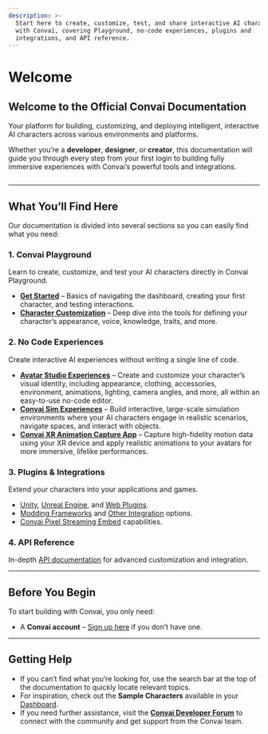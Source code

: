 ```yaml
---
description: >-
  Start here to create, customize, test, and share interactive AI characters
  with Convai, covering Playground, no-code experiences, plugins and
  integrations, and API reference.
---
```


# Welcome

## **Welcome to the Official Convai Documentation**&#x20;

Your platform for building, customizing, and deploying intelligent, interactive AI characters across various environments and platforms.

Whether you’re a **developer**, **designer**, or **creator**, this documentation will guide you through every step from your first login to building fully immersive experiences with Convai’s powerful tools and integrations.

<figure><img src=".gitbook/assets/Screenshot 2025-08-11 151646.png" alt=""><figcaption></figcaption></figure>

***

## What You’ll Find Here

Our documentation is divided into several sections so you can easily find what you need:

### 1. Convai Playground

Learn to create, customize, and test your AI characters directly in Convai Playground.

* [**Get Started**](convai-playground/get-started/) – Basics of navigating the dashboard, creating your first character, and testing interactions.
* [**Character Customization**](convai-playground/character-customization/) – Deep dive into the tools for defining your character’s appearance, voice, knowledge, traits, and more.

### 2. No Code Experiences

Create interactive AI experiences without writing a single line of code.

* [**Avatar Studio Experiences**](no-code-experiences/avatar-studio-experiences/) – Create and customize your character’s visual identity, including appearance, clothing, accessories, environment, animations, lighting, camera angles, and more, all within an easy-to-use no-code editor.
* [**Convai Sim Experiences**](no-code-experiences/convai-sim-experiences/) – Build interactive, large-scale simulation environments where your AI characters engage in realistic scenarios, navigate spaces, and interact with objects.
* [**Convai XR Animation Capture App**](no-code-experiences/convai-xr-animation-capture-app/) – Capture high-fidelity motion data using your XR device and apply realistic animations to your avatars for more immersive, lifelike performances.

### 3. Plugins & Integrations

Extend your characters into your applications and games.

* [Unity](plugins-and-integrations/unity-plugin/), [Unreal Engine](plugins-and-integrations/unreal-engine/), and [Web Plugins](plugins-and-integrations/web-plugin/).
* [Modding Frameworks](plugins-and-integrations/modding-framework/) and [Other Integration](plugins-and-integrations/other-integrations/) options.
* [Convai Pixel Streaming Embed](plugins-and-integrations/convai-pixel-streaming-embed/) capabilities.

### 4. API Reference

In-depth [API documentation](api-reference/core-api-reference/) for advanced customization and integration.

***

## Before You Begin

To start building with Convai, you only need:

* A **Convai account** – [Sign up here](https://www.convai.com/) if you don’t have one.

***

## Getting Help

* If you can’t find what you’re looking for, use the search bar at the top of the documentation to quickly locate relevant topics.
* For inspiration, check out the **Sample Characters** available in your [Dashboard](convai-playground/get-started/dashboard-overview.md#main-dashboard-view).
* If you need further assistance, visit the [**Convai Developer Forum**](https://forum.convai.com/) to connect with the community and get support from the Convai team.
